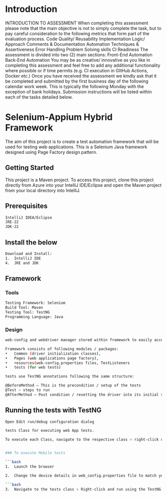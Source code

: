 # Introduction 
INTRODUCTION TO ASSESSMENT
When completing this assessment please note that the main objective is not to simply complete the task, but to pay
careful consideration to the following metrics that form part of the evaluation process.
Code Quality/ Reusability
Implementation
Logic/ Approach
Comments & Documentation
Automation Techniques & Assertiveness
Error Handling
Problem Solving skills
CI Readiness
The assessment is divided into two (2) main sections:
Front-End Automation
Back-End Automation
You may be as creative/ innovative as you like in completing this assessment and feel free to add any additional
functionality where possible or if time permits (e.g. CI execution in GItHub Actions, Docker etc.)
Once you have received the assessment we kindly ask that it be completed and submitted by the first business day of
the following calendar work week. This is typically the following Monday with the exception of bank holidays.
Submission instructions will be listed within each of the tasks detailed below.


# Selenium-Appium Hybrid Framework

The aim of this project is to create a test automation framework that will be used for testing web applications. This is a Selenium Java framework designed using Page Factory design pattern.

## Getting Started

This project is a Maven project. To access this project, clone this project directly from Azure into your IntelliJ IDE/Eclipse and open the Maven project from your local directory into IntelliJ.

## Prerequisites

```bash
IntelliJ IDEA/Eclipse
JRE-22
JDK-22

```

## Install the below
```bash
Download and Install:
1.	IntelliJ IDE 
4.	JRE and JDK
```

## Framework
### Tools
```bash
Testing Framework: Selenium
Build Tool: Maven
Testing Tool: TestNG
Programming Language: Java
```

### Design
```bash
web-config and webdriver manager stored within framework to easily access and use. Making the solution portable.
```

```bash
Framework consists of following modules / packages:
•	Common (driver initialization classes), 
•	Pages (web applications page factory), 
•	resources(web-config.properties files, TestListeners
•	tests (for web tests)

```

```bash
tests use TestNG annotations following the same structure:

@BeforeMethod – This is the precondition / setup of the tests
@Test – steps to run
@AfterMethod – Post condition / resetting the driver into its initial state 

```
## Running the tests with TestNG

```bash
Open Edit run/debug configuration dialog
```

```bash
tests Class for executing web App tests.
```

```bash
To execute each Class, navigate to the respective class > right-click on it > run using the respective configuration set on previous step
```

```bash

### To execute Mobile tests

```bash
1.	Launch the browser
```

```bash
2.	Change the device details in web_config.properties file to match your details

```bash
3.	Navigate to the tests class > Right-click and run using the TestNG
```
